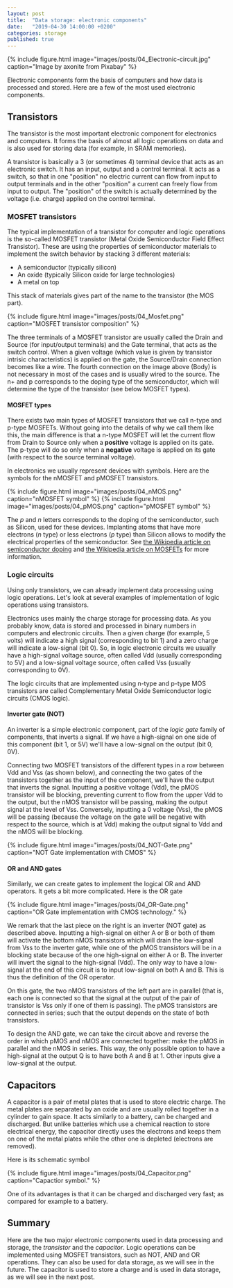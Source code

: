```yaml
---
layout: post
title:  "Data storage: electronic components"
date:   "2019-04-30 14:00:00 +0200"
categories: storage
published: true
---
```


{% include figure.html image="images/posts/04_Electronic-circuit.jpg" caption="Image by axonite from Pixabay" %}

Electronic components form the basis of computers and how data is processed and stored. Here are a few of the most used electronic components.

## Transistors

The transistor is the most important electronic component for electronics and computers. It forms the basis of almost all logic operations on data and is also used for storing data (for example, in SRAM memories).

A transistor is basically a 3 (or sometimes 4) terminal device that acts as an electronic switch. It has an input, output and a control terminal. It acts as a switch, so that in one "position" no electric current can flow from input to output terminals and in the other "position" a current can freely flow from input to output. The "position" of the switch is actually determined by the voltage (i.e. charge) applied on the control terminal.  

### MOSFET transistors

The typical implementation of a transistor for computer and logic operations is the so-called MOSFET transistor (Metal Oxide Semiconductor Field Effect Transistor). These are using the properties of semiconductor materials to implement the switch behavior by stacking 3 different materials:
* A semiconductor (typically silicon)
* An oxide (typically Silicon oxide for large technologies)
* A metal on top

This stack of materials gives part of the name to the transistor (the MOS part). 

{% include figure.html image="images/posts/04_Mosfet.png" caption="MOSFET transistor composition" %}

The three terminals of a MOSFET transistor are usually called the Drain and Source (for input/output terminals) and the Gate terminal, that acts as the switch control. When a given voltage (which value is given by transistor intrisic characteristics) is applied on the gate, the Source/Drain connection becomes like a wire. The fourth connection on the image above (Body) is not necessary in most of the cases and is usually wired to the source. The n+ and p corresponds to the doping type of the semiconductor, which will determine the type of the transistor (see below MOSFET types). 

#### MOSFET types

There exists two main types of MOSFET transistors that we call n-type and p-type MOSFETs. Without going into the details of why we call them like this, the main difference is that a n-type MOSFET will let the current flow from Drain to Source only when a **positive** voltage is applied on its gate. The p-type will do so only when a **negative** voltage is applied on its gate (with respect to the source terminal voltage). 

In electronics we usually represent devices with symbols. Here are the symbols for the nMOSFET and pMOSFET transistors.

{% include figure.html image="images/posts/04_nMOS.png" caption="nMOSFET symbol" %}
{% include figure.html image="images/posts/04_pMOS.png" caption="pMOSFET symbol" %}

The _p_ and _n_ letters corresponds to the doping of the semiconductor, such as Silicon, used for these devices. Implanting atoms that have more electrons (_n_ type) or less electrons (_p_ type) than Silicon allows to modify the electrical properties of the semiconductor. See [the Wikipedia article on semiconductor doping](https://en.wikipedia.org/wiki/Doping_(semiconductor)) and [the Wikipedia article on MOSFETs](https://en.wikipedia.org/wiki/MOSFET) for more information. 

### Logic circuits

Using only transistors, we can already implement data processing using logic operations. Let's look at several examples of implementation of logic operations using transistors. 

Electronics uses mainly the charge storage for processing data. As you probably know, data is stored and processed in binary numbers in computers and electronic circuits. Then a given charge (for example, 5 volts) will indicate a high signal (corresponding to bit 1) and a zero charge will indicate a low-signal (bit 0). So, in logic electronic circuits we usually have a high-signal voltage source, often called Vdd (usually corresponding to 5V) and a low-signal voltage source, often called Vss (usually corresponding to 0V).

The logic circuits that are implemented using n-type and p-type MOS transistors are called Complementary Metal Oxide Semiconductor logic circuits (CMOS logic).

#### Inverter gate (NOT)

An inverter is a simple electronic component, part of the _logic gate_ family of components, that inverts a signal. If we have a high-signal on one side of this component (bit 1, or 5V) we'll have a low-signal on the output (bit 0, 0V). 

Connecting two MOSFET transistors of the different types in a row between Vdd and Vss (as shown below), and connecting the two gates of the transistors together as the input of the component, we'll have the output that inverts the signal. Inputting a positive voltage (Vdd), the pMOS transistor will be blocking, preventing current to flow from the upper Vdd to the output, but the nMOS transistor will be passing, making the output signal at the level of Vss. Conversely, inputting a 0 voltage (Vss), the pMOS will be passing (because the voltage on the gate will be negative with respect to the source, which is at Vdd) making the output signal to Vdd and the nMOS will be blocking. 

{% include figure.html image="images/posts/04_NOT-Gate.png" caption="NOT Gate implementation with CMOS" %}


#### OR and AND gates

Similarly, we can create gates to implement the logical OR and AND operators. It gets a bit more complicated. Here is the OR gate

{% include figure.html image="images/posts/04_OR-Gate.png" caption="OR Gate implementation with CMOS technology." %}

We remark that the last piece on the right is an inverter (NOT gate) as described above. Inputting a high-signal on either A or B or both of them will activate the bottom nMOS transistors which will drain the low-signal from Vss to the inverter gate, while one of the pMOS transistors will be in a blocking state because of the one high-signal on either A or B. The inverter will invert the signal to the high-signal (Vdd). The only way to have a low-signal at the end of this circuit is to input low-signal on both A and B. This is thus the definition of the OR operator. 

On this gate, the two nMOS transistors of the left part are in parallel (that is, each one is connected so that the signal at the output of the pair of transistor is Vss only if one of them is passing). The pMOS transistors are connected in series; such that the output depends on the state of both transistors. 

To design the AND gate, we can take the circuit above and reverse the order in which pMOS and nMOS are connected together: make the pMOS in parallel and the nMOS in series. This way, the only possible option to have a high-signal at the output Q is to have both A and B at 1. Other inputs give a low-signal at the output. 


## Capacitors

A capacitor is a pair of metal plates that is used to store electric charge. The metal plates are separated by an oxide and are usually rolled together in a cylinder to gain space. It acts similarly to a battery, can be charged and discharged. But unlike batteries which use a chemical reaction to store electrical energy, the capacitor directly uses the electrons and keeps them on one of the metal plates while the other one is depleted (electrons are removed).

Here is its schematic symbol

{% include figure.html image="images/posts/04_Capacitor.png" caption="Capactior symbol." %}

One of its advantages is that it can be charged and discharged very fast; as compared for example to a battery. 

## Summary

Here are the two major electronic components used in data processing and storage, the _transistor_ and the _capacitor_. 
Logic operations can be implemented using MOSFET transistors, such as NOT, AND and OR operations. They can also be used for data storage, as we will see in the future. The capacitor is used to store a charge and is used in data storage, as we will see in the next post.


